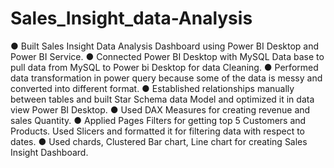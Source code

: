 # Sales_Insight_data-Analysis
●	Built Sales Insight Data Analysis Dashboard using Power BI Desktop and Power BI Service.
●	Connected Power BI Desktop with MySQL Data base to pull data from MySQL to Power bi Desktop for data Cleaning. 
●	Performed data transformation in power query because some of the data is messy and converted into different format.
●	Established relationships manually between tables and built Star Schema data Model and optimized it in data view Power BI Desktop. 
●	Used DAX Measures for creating revenue and sales Quantity.
●	Applied Pages Filters for getting top 5 Customers and Products. Used Slicers and formatted it for filtering data with respect to dates.
●	Used chards, Clustered Bar chart, Line chart for creating Sales Insight Dashboard.
